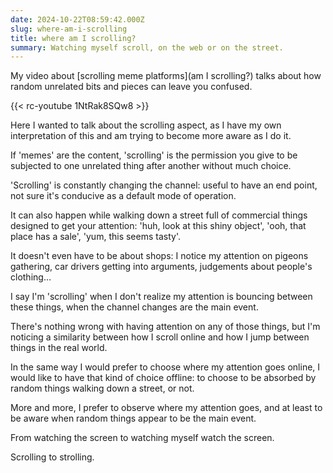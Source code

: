 ```yaml
---
date: 2024-10-22T08:59:42.000Z
slug: where-am-i-scrolling
title: where am I scrolling?
summary: Watching myself scroll, on the web or on the street.
---
```

My video about [scrolling meme platforms](am I scrolling?) talks about how random unrelated bits and pieces can leave you confused.

{{< rc-youtube 1NtRak8SQw8 >}}

Here I wanted to talk about the scrolling aspect, as I have my own interpretation of this and am trying to become more aware as I do it.

If 'memes' are the content, 'scrolling' is the permission you give to be subjected to one unrelated thing after another without much choice.

'Scrolling' is constantly changing the channel: useful to have an end point, not sure it's conducive as a default mode of operation.

It can also happen while walking down a street full of commercial things designed to get your attention: 'huh, look at this shiny object', 'ooh, that place has a sale', 'yum, this seems tasty'.

It doesn't even have to be about shops: I notice my attention on pigeons gathering, car drivers getting into arguments, judgements about people's clothing…

I say I'm 'scrolling' when I don't realize my attention is bouncing between these things, when the channel changes are the main event.

There's nothing wrong with having attention on any of those things, but I'm noticing a similarity between how I scroll online and how I jump between things in the real world.

In the same way I would prefer to choose where my attention goes online, I would like to have that kind of choice offline: to choose to be absorbed by random things walking down a street, or not.

More and more, I prefer to observe where my attention goes, and at least to be aware when random things appear to be the main event.

From watching the screen to watching myself watch the screen.

Scrolling to strolling.
